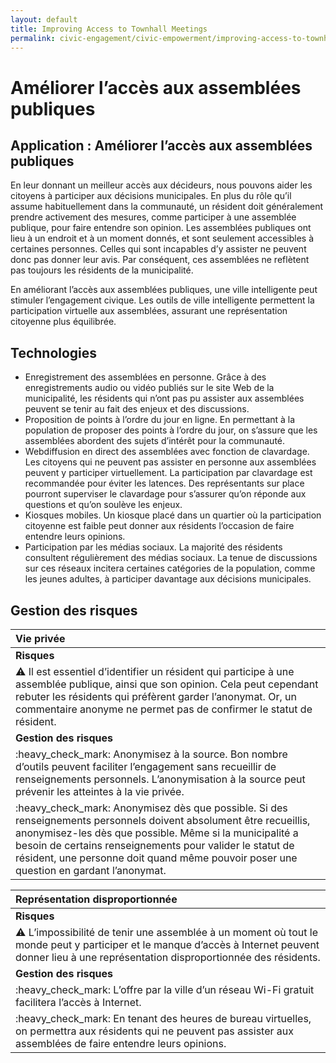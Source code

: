 ```yaml
---
layout: default
title: Improving Access to Townhall Meetings
permalink: civic-engagement/civic-empowerment/improving-access-to-townhall-meetings.html
---
```


# Améliorer l’accès aux assemblées publiques

## Application : Améliorer l’accès aux assemblées publiques

En leur donnant un meilleur accès aux décideurs, nous pouvons aider les citoyens à participer aux décisions municipales. En plus du rôle qu’il assume habituellement dans la communauté, un résident doit généralement prendre activement des mesures, comme participer à une assemblée publique, pour faire entendre son opinion. Les assemblées publiques ont lieu à un endroit et à un moment donnés, et sont seulement accessibles à certaines personnes. Celles qui sont incapables d’y assister ne peuvent donc pas donner leur avis. Par conséquent, ces assemblées ne reflètent pas toujours les résidents de la municipalité.

En améliorant l’accès aux assemblées publiques, une ville intelligente peut stimuler l’engagement civique. Les outils de ville intelligente permettent la participation virtuelle aux assemblées, assurant une représentation citoyenne plus équilibrée.

## Technologies

* Enregistrement des assemblées en personne. Grâce à des enregistrements audio ou vidéo publiés sur le site Web de la municipalité, les résidents qui n’ont pas pu assister aux assemblées peuvent se tenir au fait des enjeux et des discussions.
* Proposition de points à l’ordre du jour en ligne. En permettant à la population de proposer des points à l’ordre du jour, on s’assure que les assemblées abordent des sujets d’intérêt pour la communauté.
* Webdiffusion en direct des assemblées avec fonction de clavardage. Les citoyens qui ne peuvent pas assister en personne aux assemblées peuvent y participer virtuellement. La participation par clavardage est recommandée pour éviter les latences. Des représentants sur place pourront superviser le clavardage pour s’assurer qu’on réponde aux questions et qu’on soulève les enjeux.
* Kiosques mobiles. Un kiosque placé dans un quartier où la participation citoyenne est faible peut donner aux résidents l’occasion de faire entendre leurs opinions.
* Participation par les médias sociaux. La majorité des résidents consultent régulièrement des médias sociaux. La tenue de discussions sur ces réseaux incitera certaines catégories de la population, comme les jeunes adultes, à participer davantage aux décisions municipales.

## Gestion des risques

| Vie privée |
| :--- |
| **Risques** |
| :warning: Il est essentiel d’identifier un résident qui participe à une assemblée publique, ainsi que son opinion. Cela peut cependant rebuter les résidents qui préfèrent garder l’anonymat. Or, un commentaire anonyme ne permet pas de confirmer le statut de résident. |
| **Gestion des risques** |
| :heavy\_check\_mark: Anonymisez à la source. Bon nombre d’outils peuvent faciliter l’engagement sans recueillir de renseignements personnels. L’anonymisation à la source peut prévenir les atteintes à la vie privée. |
| :heavy\_check\_mark: Anonymisez dès que possible. Si des renseignements personnels doivent absolument être recueillis, anonymisez-les dès que possible. Même si la municipalité a besoin de certains renseignements pour valider le statut de résident, une personne doit quand même pouvoir poser une question en gardant l’anonymat. |

| Représentation disproportionnée |
| :--- |
| **Risques** |
| :warning: L’impossibilité de tenir une assemblée à un moment où tout le monde peut y participer et le manque d’accès à Internet peuvent donner lieu à une représentation disproportionnée des résidents. |
| **Gestion des risques** |
| :heavy\_check\_mark: L’offre par la ville d’un réseau Wi-Fi gratuit facilitera l’accès à Internet. |
| :heavy\_check\_mark: En tenant des heures de bureau virtuelles, on permettra aux résidents qui ne peuvent pas assister aux assemblées de faire entendre leurs opinions. |

